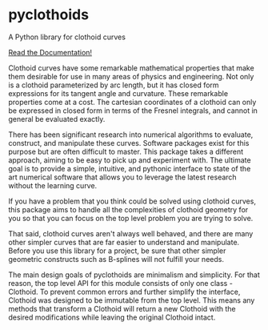 # pyclothoids
A Python library for clothoid curves

[Read the Documentation!](https://pyclothoids.readthedocs.io/en/latest/)

Clothoid curves have some remarkable mathematical properties that make them desirable for use in many areas of physics and engineering.  Not only is a clothoid parameterized by arc length, but it has closed form expressions for its tangent angle and curvature.  These remarkable properties come at a cost.  The cartesian coordinates of a clothoid can only be expressed in closed form in terms of the Fresnel integrals, and cannot in general be evaluated exactly.  

There has been significant research into numerical algorithms to evaluate, construct, and manipulate these curves.  Software packages exist for this purpose but are often difficult to master.  This package takes a different approach, aiming to be easy to pick up and experiment with.  The ultimate goal is to provide a simple, intuitive, and pythonic interface to state of the art numerical software that allows you to leverage the latest research without the learning curve.

If you have a problem that you think could be solved using clothoid curves, this package aims to handle all the complexities of clothoid geometry for you so that you can focus on the top level problem you are trying to solve.  

That said, clothoid curves aren't always well behaved, and there are many other simpler curves that are far easier to understand and manipulate.  Before you use this library for a project, be sure that other simpler geometric constructs such as B-splines will not fulfill your needs.

The main design goals of pyclothoids are minimalism and simplicity.  For that reason, the top level API for this module consists of only one class - Clothoid.  To prevent common errors and further simplify the interface, Clothoid was designed to be immutable from the top level.  This means any methods that transform a Clothoid will return a new Clothoid with the desired modifications while leaving the original Clothoid intact.

